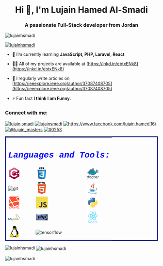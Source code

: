 <h1 align="center">Hi 👋, I'm Lujain Hamed Al-Smadi</h1>
<h3 align="center">A passionate Full-Stack developer from Jordan</h3>

<p align="left"> <img src="https://komarev.com/ghpvc/?username=lujainhsmadi&label=Profile%20views&color=0e75b6&style=flat" alt="lujainhsmadi" /> </p>

<p align="left"> <a href="https://github.com/ryo-ma/github-profile-trophy"><img src="https://github-profile-trophy.vercel.app/?username=lujainhsmadi" alt="lujainhsmadi" /></a> </p>

- 🌱 I’m currently learning **JavaScript, PHP, Laravel, React**

- 👨‍💻 All of my projects are available at [https://lnkd.in/ebtxENk8](https://lnkd.in/ebtxENk8)

- 📝 I regularly write articles on [https://ieeexplore.ieee.org/author/37087408705](https://ieeexplore.ieee.org/author/37087408705)

- ⚡ Fun fact **I think I am Funny.**

<h3 align="left">Connect with me:</h3>
<p align="left">
<a href="https://linkedin.com/in/lujain smadi" target="blank"><img align="center" src="https://raw.githubusercontent.com/rahuldkjain/github-profile-readme-generator/master/src/images/icons/Social/linked-in-alt.svg" alt="lujain smadi" height="30" width="40" /></a>
<a href="https://kaggle.com/lujainsmadi" target="blank"><img align="center" src="https://raw.githubusercontent.com/rahuldkjain/github-profile-readme-generator/master/src/images/icons/Social/kaggle.svg" alt="lujainsmadi" height="30" width="40" /></a>
<a href="https://fb.com/https://www.facebook.com/lujain.hamed.16/" target="blank"><img align="center" src="https://raw.githubusercontent.com/rahuldkjain/github-profile-readme-generator/master/src/images/icons/Social/facebook.svg" alt="https://www.facebook.com/lujain.hamed.16/" height="30" width="40" /></a>
<a href="https://www.hackerearth.com/@lujain_masters" target="blank"><img align="center" src="https://raw.githubusercontent.com/rahuldkjain/github-profile-readme-generator/master/src/images/icons/Social/hackerearth.svg" alt="@lujain_masters" height="30" width="40" /></a>
<a href="https://discord.gg/#0253" target="blank"><img align="center" src="https://raw.githubusercontent.com/rahuldkjain/github-profile-readme-generator/master/src/images/icons/Social/discord.svg" alt="#0253" height="30" width="40" /></a>
</p>

<table style="border: 3px groove rgb(56, 74, 209);">
    <tr>
        <th colspan="3">
            <h1 style="color: blue;font-family: 'Courier New', Courier, monospace; font-style: italic;">Languages and
                Tools:</h1>
        </th>
    </tr>
    <tr >
        <td ><a href="https://www.w3schools.com/cpp/" target="_blank"
                rel="noreferrer"> <img
                    src="https://raw.githubusercontent.com/devicons/devicon/master/icons/cplusplus/cplusplus-original.svg"
                    alt="cplusplus" width="40" height="40" /> </a> <a href="https://www.w3schools.com/css/"
                target="_blank" rel="noreferrer"></td>
        <td ><img
                src="https://raw.githubusercontent.com/devicons/devicon/master/icons/css3/css3-original-wordmark.svg"
                alt="css3" width="40" height="40" /> </a> <a href="https://www.docker.com/" target="_blank"
                rel="noreferrer"></td>
        <td><img
                src="https://raw.githubusercontent.com/devicons/devicon/master/icons/docker/docker-original-wordmark.svg"
                alt="docker" width="40" height="40" /> </a> <a href="https://git-scm.com/" target="_blank"
                rel="noreferrer"></td>
    </tr> 
    <tr>
    <td><img src="https://www.vectorlogo.zone/logos/git-scm/git-scm-icon.svg" alt="git" width="40" height="40" /></td>
    <td><img src="https://raw.githubusercontent.com/devicons/devicon/master/icons/html5/html5-original-wordmark.svg"
        alt="html5" width="40" height="40" /></td>
    <td> <img src="https://raw.githubusercontent.com/devicons/devicon/master/icons/java/java-original.svg" alt="java"
        width="40" height="40" /></td>
</tr>
<tr>
    <td><img src="https://raw.githubusercontent.com/devicons/devicon/master/icons/laravel/laravel-plain-wordmark.svg"
            alt="laravel" width="40" height="40" /></td>
     <td><img src="https://raw.githubusercontent.com/devicons/devicon/master/icons/javascript/javascript-original.svg" alt="javascript" width="40" height="40"/></td>
     <td><img src="https://raw.githubusercontent.com/devicons/devicon/master/icons/python/python-original.svg" alt="python" width="40" height="40"/></td>
</tr>

<tr>
    <td><img src="https://raw.githubusercontent.com/devicons/devicon/master/icons/mysql/mysql-original-wordmark.svg" alt="mysql" width="40" height="40"/></td>
     <td><img src="https://raw.githubusercontent.com/devicons/devicon/master/icons/php/php-original.svg" alt="php" width="40" height="40"/></td>
     <td><img src="https://raw.githubusercontent.com/devicons/devicon/master/icons/react/react-original-wordmark.svg" alt="react" width="40" height="40"/></td>
</tr>
<tr>
    <td><img src="https://raw.githubusercontent.com/devicons/devicon/master/icons/linux/linux-original.svg" alt="linux" width="40" height="40"/></td>
     <td><img src="https://www.vectorlogo.zone/logos/tensorflow/tensorflow-icon.svg" alt="tensorflow" width="40" height="40"/></td>
     
</tr>
</table>


<p><img align="left" src="https://github-readme-stats.vercel.app/api/top-langs?username=lujainhsmadi&show_icons=true&locale=en&layout=compact" alt="lujainhsmadi" /></p>

<p>&nbsp;<img align="center" src="https://github-readme-stats.vercel.app/api?username=lujainhsmadi&show_icons=true&locale=en" alt="lujainhsmadi" /></p>

<p><img align="center" src="https://github-readme-streak-stats.herokuapp.com/?user=lujainhsmadi&" alt="lujainhsmadi" /></p>


